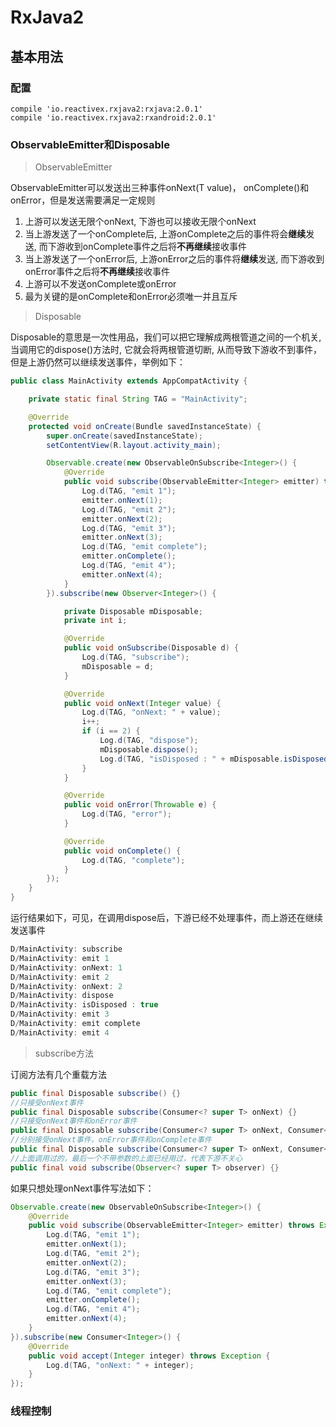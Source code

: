 # RxJava2
## 基本用法
### 配置

``` glide
compile 'io.reactivex.rxjava2:rxjava:2.0.1'
compile 'io.reactivex.rxjava2:rxandroid:2.0.1'
```

### ObservableEmitter和Disposable

> ObservableEmitter

ObservableEmitter可以发送出三种事件onNext(T value)， onComplete()和 onError，但是发送需要满足一定规则

 1. 上游可以发送无限个onNext, 下游也可以接收无限个onNext
 2. 当上游发送了一个onComplete后, 上游onComplete之后的事件将会**继续**发送, 而下游收到onComplete事件之后将**不再继续**接收事件
 3. 当上游发送了一个onError后, 上游onError之后的事件将**继续**发送, 而下游收到onError事件之后将**不再继续**接收事件
 4. 上游可以不发送onComplete或onError
 5. 最为关键的是onComplete和onError必须唯一并且互斥

> Disposable

Disposable的意思是一次性用品，我们可以把它理解成两根管道之间的一个机关, 当调用它的dispose()方法时, 它就会将两根管道切断, 从而导致下游收不到事件，但是上游仍然可以继续发送事件，举例如下：


``` java
public class MainActivity extends AppCompatActivity {

    private static final String TAG = "MainActivity";

    @Override
    protected void onCreate(Bundle savedInstanceState) {
        super.onCreate(savedInstanceState);
        setContentView(R.layout.activity_main);

        Observable.create(new ObservableOnSubscribe<Integer>() {
            @Override
            public void subscribe(ObservableEmitter<Integer> emitter) throws Exception {
                Log.d(TAG, "emit 1");
                emitter.onNext(1);
                Log.d(TAG, "emit 2");
                emitter.onNext(2);
                Log.d(TAG, "emit 3");
                emitter.onNext(3);
                Log.d(TAG, "emit complete");
                emitter.onComplete();
                Log.d(TAG, "emit 4");
                emitter.onNext(4);
            }
        }).subscribe(new Observer<Integer>() {

            private Disposable mDisposable;
            private int i;

            @Override
            public void onSubscribe(Disposable d) {
                Log.d(TAG, "subscribe");
                mDisposable = d;
            }

            @Override
            public void onNext(Integer value) {
                Log.d(TAG, "onNext: " + value);
                i++;
                if (i == 2) {
                    Log.d(TAG, "dispose");
                    mDisposable.dispose();
                    Log.d(TAG, "isDisposed : " + mDisposable.isDisposed());
                }
            }

            @Override
            public void onError(Throwable e) {
                Log.d(TAG, "error");
            }

            @Override
            public void onComplete() {
                Log.d(TAG, "complete");
            }
        });
    }
}
```

运行结果如下，可见，在调用dispose后，下游已经不处理事件，而上游还在继续发送事件

``` java
D/MainActivity: subscribe
D/MainActivity: emit 1
D/MainActivity: onNext: 1
D/MainActivity: emit 2
D/MainActivity: onNext: 2
D/MainActivity: dispose
D/MainActivity: isDisposed : true
D/MainActivity: emit 3
D/MainActivity: emit complete
D/MainActivity: emit 4
```

> subscribe方法

订阅方法有几个重载方法

``` java
public final Disposable subscribe() {}
//只接受onNext事件
public final Disposable subscribe(Consumer<? super T> onNext) {}
//只接受onNext事件和onError事件
public final Disposable subscribe(Consumer<? super T> onNext, Consumer<? super Throwable> onError) {} 
//分别接受onNext事件，onError事件和onComplete事件
public final Disposable subscribe(Consumer<? super T> onNext, Consumer<? super Throwable> onError, Action onComplete) {}
//上面调用过的，最后一个不带参数的上面已经用过，代表下游不关心
public final void subscribe(Observer<? super T> observer) {}
```

如果只想处理onNext事件写法如下：

``` java
Observable.create(new ObservableOnSubscribe<Integer>() {
	@Override
	public void subscribe(ObservableEmitter<Integer> emitter) throws Exception {
		Log.d(TAG, "emit 1");
		emitter.onNext(1);
		Log.d(TAG, "emit 2");
		emitter.onNext(2);
		Log.d(TAG, "emit 3");
		emitter.onNext(3);
		Log.d(TAG, "emit complete");
		emitter.onComplete();
		Log.d(TAG, "emit 4");
		emitter.onNext(4);
	}
}).subscribe(new Consumer<Integer>() {
	@Override
	public void accept(Integer integer) throws Exception {
		Log.d(TAG, "onNext: " + integer);
	}
});
```


### 线程控制